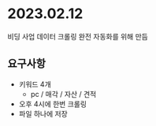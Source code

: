 # 2023.02.12
비딩 사업 데이터 크롤링 완전 자동화를 위해 만듬

## 요구사항
- 키워드 4개
    - pc / 매각 / 자산 / 견적
- 오후 4시에 한번 크롤링
- 파일 하나에 저장

